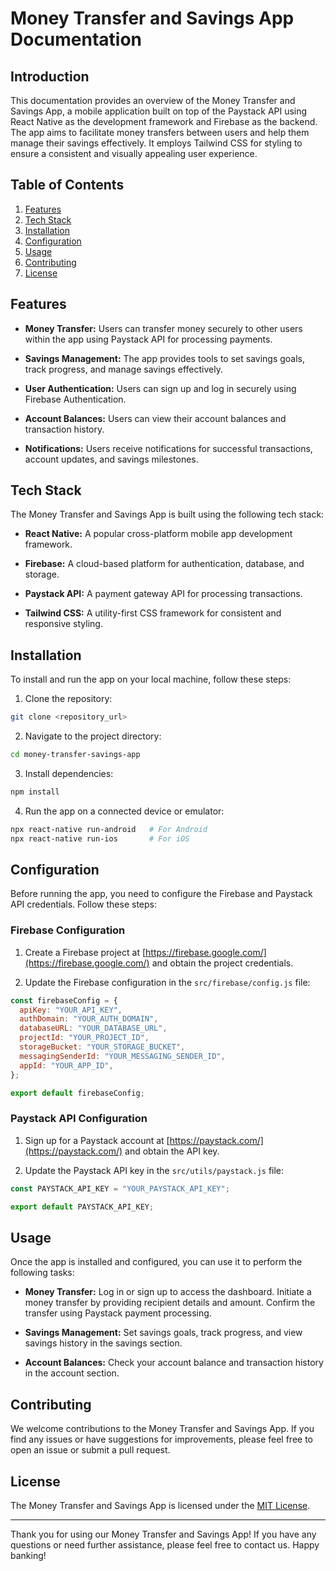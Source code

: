 # Money Transfer and Savings App Documentation

## Introduction

This documentation provides an overview of the Money Transfer and Savings App, a mobile application built on top of the Paystack API using React Native as the development framework and Firebase as the backend. The app aims to facilitate money transfers between users and help them manage their savings effectively. It employs Tailwind CSS for styling to ensure a consistent and visually appealing user experience.

## Table of Contents

1. [Features](#features)
2. [Tech Stack](#tech-stack)
3. [Installation](#installation)
4. [Configuration](#configuration)
5. [Usage](#usage)
6. [Contributing](#contributing)
7. [License](#license)

## Features

- **Money Transfer:** Users can transfer money securely to other users within the app using Paystack API for processing payments.

- **Savings Management:** The app provides tools to set savings goals, track progress, and manage savings effectively.

- **User Authentication:** Users can sign up and log in securely using Firebase Authentication.

- **Account Balances:** Users can view their account balances and transaction history.

- **Notifications:** Users receive notifications for successful transactions, account updates, and savings milestones.

## Tech Stack

The Money Transfer and Savings App is built using the following tech stack:

- **React Native:** A popular cross-platform mobile app development framework.

- **Firebase:** A cloud-based platform for authentication, database, and storage.

- **Paystack API:** A payment gateway API for processing transactions.

- **Tailwind CSS:** A utility-first CSS framework for consistent and responsive styling.

## Installation

To install and run the app on your local machine, follow these steps:

1. Clone the repository:

```bash
git clone <repository_url>
```

2. Navigate to the project directory:

```bash
cd money-transfer-savings-app
```

3. Install dependencies:

```bash
npm install
```

4. Run the app on a connected device or emulator:

```bash
npx react-native run-android   # For Android
npx react-native run-ios       # For iOS
```

## Configuration

Before running the app, you need to configure the Firebase and Paystack API credentials. Follow these steps:

### Firebase Configuration

1. Create a Firebase project at [https://firebase.google.com/](https://firebase.google.com/) and obtain the project credentials.

2. Update the Firebase configuration in the `src/firebase/config.js` file:

```javascript
const firebaseConfig = {
  apiKey: "YOUR_API_KEY",
  authDomain: "YOUR_AUTH_DOMAIN",
  databaseURL: "YOUR_DATABASE_URL",
  projectId: "YOUR_PROJECT_ID",
  storageBucket: "YOUR_STORAGE_BUCKET",
  messagingSenderId: "YOUR_MESSAGING_SENDER_ID",
  appId: "YOUR_APP_ID",
};

export default firebaseConfig;
```

### Paystack API Configuration

1. Sign up for a Paystack account at [https://paystack.com/](https://paystack.com/) and obtain the API key.

2. Update the Paystack API key in the `src/utils/paystack.js` file:

```javascript
const PAYSTACK_API_KEY = "YOUR_PAYSTACK_API_KEY";

export default PAYSTACK_API_KEY;
```

## Usage

Once the app is installed and configured, you can use it to perform the following tasks:

- **Money Transfer:** Log in or sign up to access the dashboard. Initiate a money transfer by providing recipient details and amount. Confirm the transfer using Paystack payment processing.

- **Savings Management:** Set savings goals, track progress, and view savings history in the savings section.

- **Account Balances:** Check your account balance and transaction history in the account section.

## Contributing

We welcome contributions to the Money Transfer and Savings App. If you find any issues or have suggestions for improvements, please feel free to open an issue or submit a pull request.

## License

The Money Transfer and Savings App is licensed under the [MIT License](LICENSE).

---

Thank you for using our Money Transfer and Savings App! If you have any questions or need further assistance, please feel free to contact us. Happy banking!